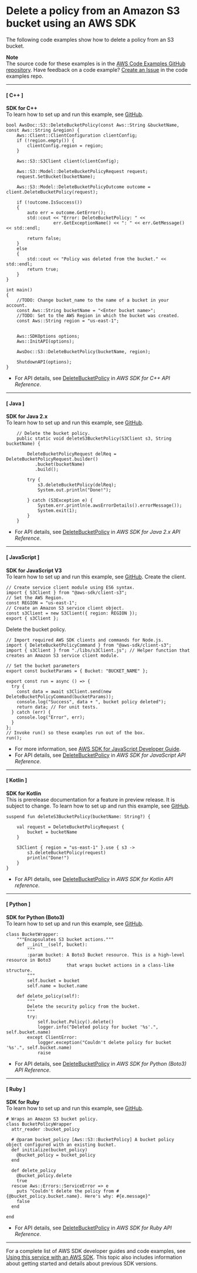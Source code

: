 # Delete a policy from an Amazon S3 bucket using an AWS SDK<a name="example_s3_DeleteBucketPolicy_section"></a>

The following code examples show how to delete a policy from an S3 bucket\.

**Note**  
The source code for these examples is in the [AWS Code Examples GitHub repository](https://github.com/awsdocs/aws-doc-sdk-examples)\. Have feedback on a code example? [Create an Issue](https://github.com/awsdocs/aws-doc-sdk-examples/issues/new/choose) in the code examples repo\. 

------
#### [ C\+\+ ]

**SDK for C\+\+**  
 To learn how to set up and run this example, see [GitHub](https://github.com/awsdocs/aws-doc-sdk-examples/tree/main/cpp/example_code/s3#code-examples)\. 
  

```
bool AwsDoc::S3::DeleteBucketPolicy(const Aws::String &bucketName, const Aws::String &region) {
    Aws::Client::ClientConfiguration clientConfig;
    if (!region.empty()) {
        clientConfig.region = region;
    }

    Aws::S3::S3Client client(clientConfig);

    Aws::S3::Model::DeleteBucketPolicyRequest request;
    request.SetBucket(bucketName);

    Aws::S3::Model::DeleteBucketPolicyOutcome outcome =  client.DeleteBucketPolicy(request);

    if (!outcome.IsSuccess())
    {
        auto err = outcome.GetError();
        std::cout << "Error: DeleteBucketPolicy: " <<
                  err.GetExceptionName() << ": " << err.GetMessage() << std::endl;

        return false;
    }
    else
    {
        std::cout << "Policy was deleted from the bucket." << std::endl;
        return true;
    }
}

int main()
{
    //TODO: Change bucket_name to the name of a bucket in your account.
    const Aws::String bucketName = "<Enter bucket name>";
    //TODO: Set to the AWS Region in which the bucket was created.
    const Aws::String region = "us-east-1";


    Aws::SDKOptions options;
    Aws::InitAPI(options);

    AwsDoc::S3::DeleteBucketPolicy(bucketName, region);

    ShutdownAPI(options);
}
```
+  For API details, see [DeleteBucketPolicy](https://docs.aws.amazon.com/goto/SdkForCpp/s3-2006-03-01/DeleteBucketPolicy) in *AWS SDK for C\+\+ API Reference*\. 

------
#### [ Java ]

**SDK for Java 2\.x**  
 To learn how to set up and run this example, see [GitHub](https://github.com/awsdocs/aws-doc-sdk-examples/tree/main/javav2/example_code/s3#readme)\. 
  

```
    // Delete the bucket policy.
    public static void deleteS3BucketPolicy(S3Client s3, String bucketName) {

        DeleteBucketPolicyRequest delReq = DeleteBucketPolicyRequest.builder()
           .bucket(bucketName)
           .build();
        
        try {
            s3.deleteBucketPolicy(delReq);
            System.out.println("Done!");

        } catch (S3Exception e) {
            System.err.println(e.awsErrorDetails().errorMessage());
            System.exit(1);
        }
    }
```
+  For API details, see [DeleteBucketPolicy](https://docs.aws.amazon.com/goto/SdkForJavaV2/s3-2006-03-01/DeleteBucketPolicy) in *AWS SDK for Java 2\.x API Reference*\. 

------
#### [ JavaScript ]

**SDK for JavaScript V3**  
 To learn how to set up and run this example, see [GitHub](https://github.com/awsdocs/aws-doc-sdk-examples/tree/main/javascriptv3/example_code/s3#code-examples)\. 
Create the client\.  

```
// Create service client module using ES6 syntax.
import { S3Client } from "@aws-sdk/client-s3";
// Set the AWS Region.
const REGION = "us-east-1";
// Create an Amazon S3 service client object.
const s3Client = new S3Client({ region: REGION });
export { s3Client };
```
Delete the bucket policy\.  

```
// Import required AWS SDK clients and commands for Node.js.
import { DeleteBucketPolicyCommand } from "@aws-sdk/client-s3";
import { s3Client } from "./libs/s3Client.js"; // Helper function that creates an Amazon S3 service client module.

// Set the bucket parameters
export const bucketParams = { Bucket: "BUCKET_NAME" };

export const run = async () => {
  try {
    const data = await s3Client.send(new DeleteBucketPolicyCommand(bucketParams));
    console.log("Success", data + ", bucket policy deleted");
    return data; // For unit tests.
  } catch (err) {
    console.log("Error", err);
  }
};
// Invoke run() so these examples run out of the box.
run();
```
+  For more information, see [AWS SDK for JavaScript Developer Guide](https://docs.aws.amazon.com/sdk-for-javascript/v3/developer-guide/s3-example-bucket-policies.html#s3-example-bucket-policies-delete-policy)\. 
+  For API details, see [DeleteBucketPolicy](https://docs.aws.amazon.com/AWSJavaScriptSDK/v3/latest/clients/client-s3/classes/deletebucketpolicycommand.html) in *AWS SDK for JavaScript API Reference*\. 

------
#### [ Kotlin ]

**SDK for Kotlin**  
This is prerelease documentation for a feature in preview release\. It is subject to change\.
 To learn how to set up and run this example, see [GitHub](https://github.com/awsdocs/aws-doc-sdk-examples/tree/main/kotlin/services/s3#code-examples)\. 
  

```
suspend fun deleteS3BucketPolicy(bucketName: String?) {

    val request = DeleteBucketPolicyRequest {
        bucket = bucketName
    }

    S3Client { region = "us-east-1" }.use { s3 ->
        s3.deleteBucketPolicy(request)
        println("Done!")
    }
}
```
+  For API details, see [DeleteBucketPolicy](https://github.com/awslabs/aws-sdk-kotlin#generating-api-documentation) in *AWS SDK for Kotlin API reference*\. 

------
#### [ Python ]

**SDK for Python \(Boto3\)**  
 To learn how to set up and run this example, see [GitHub](https://github.com/awsdocs/aws-doc-sdk-examples/tree/main/python/example_code/s3/s3_basics#code-examples)\. 
  

```
class BucketWrapper:
    """Encapsulates S3 bucket actions."""
    def __init__(self, bucket):
        """
        :param bucket: A Boto3 Bucket resource. This is a high-level resource in Boto3
                       that wraps bucket actions in a class-like structure.
        """
        self.bucket = bucket
        self.name = bucket.name

    def delete_policy(self):
        """
        Delete the security policy from the bucket.
        """
        try:
            self.bucket.Policy().delete()
            logger.info("Deleted policy for bucket '%s'.", self.bucket.name)
        except ClientError:
            logger.exception("Couldn't delete policy for bucket '%s'.", self.bucket.name)
            raise
```
+  For API details, see [DeleteBucketPolicy](https://docs.aws.amazon.com/goto/boto3/s3-2006-03-01/DeleteBucketPolicy) in *AWS SDK for Python \(Boto3\) API Reference*\. 

------
#### [ Ruby ]

**SDK for Ruby**  
 To learn how to set up and run this example, see [GitHub](https://github.com/awsdocs/aws-doc-sdk-examples/tree/main/ruby/example_code/s3#code-examples)\. 
  

```
# Wraps an Amazon S3 bucket policy.
class BucketPolicyWrapper
  attr_reader :bucket_policy

  # @param bucket_policy [Aws::S3::BucketPolicy] A bucket policy object configured with an existing bucket.
  def initialize(bucket_policy)
    @bucket_policy = bucket_policy
  end

  def delete_policy
    @bucket_policy.delete
    true
  rescue Aws::Errors::ServiceError => e
    puts "Couldn't delete the policy from #{@bucket_policy.bucket.name}. Here's why: #{e.message}"
    false
  end

end
```
+  For API details, see [DeleteBucketPolicy](https://docs.aws.amazon.com/goto/SdkForRubyV3/s3-2006-03-01/DeleteBucketPolicy) in *AWS SDK for Ruby API Reference*\. 

------

For a complete list of AWS SDK developer guides and code examples, see [Using this service with an AWS SDK](UsingAWSSDK.md#sdk-general-information-section)\. This topic also includes information about getting started and details about previous SDK versions\.